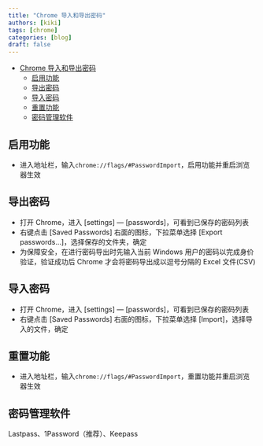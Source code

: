 ```yaml
---
title: "Chrome 导入和导出密码"
authors: [kiki]
tags: [chrome]
categories: [blog]
draft: false
---
```


- [Chrome 导入和导出密码](#chrome-%E5%AF%BC%E5%85%A5%E5%92%8C%E5%AF%BC%E5%87%BA%E5%AF%86%E7%A0%81)
  - [启用功能](#%E5%90%AF%E7%94%A8%E5%8A%9F%E8%83%BD)
  - [导出密码](#%E5%AF%BC%E5%87%BA%E5%AF%86%E7%A0%81)
  - [导入密码](#%E5%AF%BC%E5%85%A5%E5%AF%86%E7%A0%81)
  - [重置功能](#%E9%87%8D%E7%BD%AE%E5%8A%9F%E8%83%BD)
  - [密码管理软件](#%E5%AF%86%E7%A0%81%E7%AE%A1%E7%90%86%E8%BD%AF%E4%BB%B6)

## 启用功能

- 进入地址栏，输入`chrome://flags/#PasswordImport`，启用功能并重启浏览器生效

## 导出密码

- 打开 Chrome，进入 [settings] — [passwords]，可看到已保存的密码列表
- 右键点击 [Saved Passwords] 右面的图标，下拉菜单选择 [Export passwords...]，选择保存的文件夹，确定
- 为保障安全，在进行密码导出时先输入当前 Windows 用户的密码以完成身价验证，验证成功后 Chrome 才会将密码导出成以逗号分隔的 Excel 文件(CSV)

## 导入密码

- 打开 Chrome，进入 [settings] — [passwords]，可看到已保存的密码列表
- 右键点击 [Saved Passwords] 右面的图标，下拉菜单选择 [Import]，选择导入的文件，确定

## 重置功能

- 进入地址栏，输入`chrome://flags/#PasswordImport`，重置功能并重启浏览器生效

## 密码管理软件

Lastpass、1Password（推荐）、Keepass
